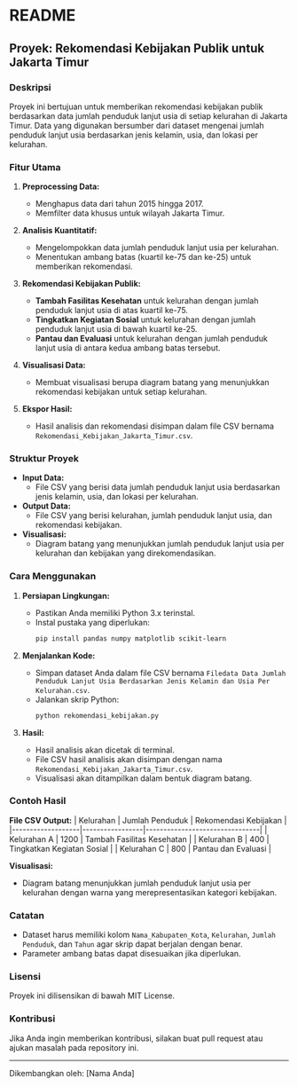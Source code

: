 # README

## Proyek: Rekomendasi Kebijakan Publik untuk Jakarta Timur

### Deskripsi

Proyek ini bertujuan untuk memberikan rekomendasi kebijakan publik berdasarkan data jumlah penduduk lanjut usia di setiap kelurahan di Jakarta Timur. Data yang digunakan bersumber dari dataset mengenai jumlah penduduk lanjut usia berdasarkan jenis kelamin, usia, dan lokasi per kelurahan.

### Fitur Utama

1. **Preprocessing Data:**

   - Menghapus data dari tahun 2015 hingga 2017.
   - Memfilter data khusus untuk wilayah Jakarta Timur.

2. **Analisis Kuantitatif:**

   - Mengelompokkan data jumlah penduduk lanjut usia per kelurahan.
   - Menentukan ambang batas (kuartil ke-75 dan ke-25) untuk memberikan rekomendasi.

3. **Rekomendasi Kebijakan Publik:**

   - **Tambah Fasilitas Kesehatan** untuk kelurahan dengan jumlah penduduk lanjut usia di atas kuartil ke-75.
   - **Tingkatkan Kegiatan Sosial** untuk kelurahan dengan jumlah penduduk lanjut usia di bawah kuartil ke-25.
   - **Pantau dan Evaluasi** untuk kelurahan dengan jumlah penduduk lanjut usia di antara kedua ambang batas tersebut.

4. **Visualisasi Data:**

   - Membuat visualisasi berupa diagram batang yang menunjukkan rekomendasi kebijakan untuk setiap kelurahan.

5. **Ekspor Hasil:**
   - Hasil analisis dan rekomendasi disimpan dalam file CSV bernama `Rekomendasi_Kebijakan_Jakarta_Timur.csv`.

### Struktur Proyek

- **Input Data:**
  - File CSV yang berisi data jumlah penduduk lanjut usia berdasarkan jenis kelamin, usia, dan lokasi per kelurahan.
- **Output Data:**
  - File CSV yang berisi kelurahan, jumlah penduduk lanjut usia, dan rekomendasi kebijakan.
- **Visualisasi:**
  - Diagram batang yang menunjukkan jumlah penduduk lanjut usia per kelurahan dan kebijakan yang direkomendasikan.

### Cara Menggunakan

1. **Persiapan Lingkungan:**

   - Pastikan Anda memiliki Python 3.x terinstal.
   - Instal pustaka yang diperlukan:
     ```bash
     pip install pandas numpy matplotlib scikit-learn
     ```

2. **Menjalankan Kode:**

   - Simpan dataset Anda dalam file CSV bernama `Filedata Data Jumlah Penduduk Lanjut Usia Berdasarkan Jenis Kelamin dan Usia Per Kelurahan.csv`.
   - Jalankan skrip Python:
     ```bash
     python rekomendasi_kebijakan.py
     ```

3. **Hasil:**
   - Hasil analisis akan dicetak di terminal.
   - File CSV hasil analisis akan disimpan dengan nama `Rekomendasi_Kebijakan_Jakarta_Timur.csv`.
   - Visualisasi akan ditampilkan dalam bentuk diagram batang.

### Contoh Hasil

**File CSV Output:**
| Kelurahan | Jumlah Penduduk | Rekomendasi Kebijakan |
|-------------------|-----------------|--------------------------------|
| Kelurahan A | 1200 | Tambah Fasilitas Kesehatan |
| Kelurahan B | 400 | Tingkatkan Kegiatan Sosial |
| Kelurahan C | 800 | Pantau dan Evaluasi |

**Visualisasi:**

- Diagram batang menunjukkan jumlah penduduk lanjut usia per kelurahan dengan warna yang merepresentasikan kategori kebijakan.

### Catatan

- Dataset harus memiliki kolom `Nama_Kabupaten_Kota`, `Kelurahan`, `Jumlah Penduduk`, dan `Tahun` agar skrip dapat berjalan dengan benar.
- Parameter ambang batas dapat disesuaikan jika diperlukan.

### Lisensi

Proyek ini dilisensikan di bawah MIT License.

### Kontribusi

Jika Anda ingin memberikan kontribusi, silakan buat pull request atau ajukan masalah pada repository ini.

---

Dikembangkan oleh: [Nama Anda]
